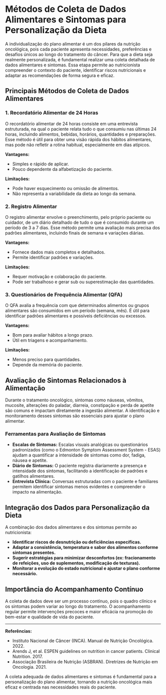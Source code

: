 
# Métodos de Coleta de Dados Alimentares e Sintomas para Personalização da Dieta

A individualização do plano alimentar é um dos pilares da nutrição oncológica, pois cada paciente apresenta necessidades, preferências e desafios únicos ao longo do tratamento do câncer. Para que a dieta seja realmente personalizada, é fundamental realizar uma coleta detalhada de dados alimentares e sintomas. Essa etapa permite ao nutricionista compreender o contexto do paciente, identificar riscos nutricionais e adaptar as recomendações de forma segura e eficaz.

## Principais Métodos de Coleta de Dados Alimentares

### 1. Recordatório Alimentar de 24 Horas

O recordatório alimentar de 24 horas consiste em uma entrevista estruturada, na qual o paciente relata tudo o que consumiu nas últimas 24 horas, incluindo alimentos, bebidas, horários, quantidades e preparações. Esse método é útil para obter uma visão rápida dos hábitos alimentares, mas pode não refletir a rotina habitual, especialmente em dias atípicos.

**Vantagens:**
- Simples e rápido de aplicar.
- Pouco dependente da alfabetização do paciente.

**Limitações:**
- Pode haver esquecimento ou omissão de alimentos.
- Não representa a variabilidade da dieta ao longo da semana.

### 2. Registro Alimentar

O registro alimentar envolve o preenchimento, pelo próprio paciente ou cuidador, de um diário detalhado de tudo o que é consumido durante um período de 3 a 7 dias. Esse método permite uma avaliação mais precisa dos padrões alimentares, incluindo finais de semana e variações diárias.

**Vantagens:**
- Fornece dados mais completos e detalhados.
- Permite identificar padrões e variações.

**Limitações:**
- Requer motivação e colaboração do paciente.
- Pode ser trabalhoso e gerar sub ou superestimação das quantidades.

### 3. Questionários de Frequência Alimentar (QFA)

O QFA avalia a frequência com que determinados alimentos ou grupos alimentares são consumidos em um período (semana, mês). É útil para identificar padrões alimentares e possíveis deficiências ou excessos.

**Vantagens:**
- Bom para avaliar hábitos a longo prazo.
- Útil em triagens e acompanhamento.

**Limitações:**
- Menos preciso para quantidades.
- Depende da memória do paciente.

## Avaliação de Sintomas Relacionados à Alimentação

Durante o tratamento oncológico, sintomas como náuseas, vômitos, mucosite, alterações do paladar, diarreia, constipação e perda de apetite são comuns e impactam diretamente a ingestão alimentar. A identificação e monitoramento desses sintomas são essenciais para ajustar o plano alimentar.

### Ferramentas para Avaliação de Sintomas

- **Escalas de Sintomas:** Escalas visuais analógicas ou questionários padronizados (como o Edmonton Symptom Assessment System - ESAS) ajudam a quantificar a intensidade de sintomas como dor, fadiga, náusea e apetite.
- **Diário de Sintomas:** O paciente registra diariamente a presença e intensidade dos sintomas, facilitando a identificação de padrões e gatilhos alimentares.
- **Entrevista Clínica:** Conversas estruturadas com o paciente e familiares permitem identificar sintomas menos evidentes e compreender o impacto na alimentação.

## Integração dos Dados para Personalização da Dieta

A combinação dos dados alimentares e dos sintomas permite ao nutricionista:

- **Identificar riscos de desnutrição ou deficiências específicas.**
- **Adaptar a consistência, temperatura e sabor dos alimentos conforme sintomas presentes.**
- **Sugerir estratégias para minimizar desconfortos (ex: fracionamento de refeições, uso de suplementos, modificação de texturas).**
- **Monitorar a evolução do estado nutricional e ajustar o plano conforme necessário.**

## Importância do Acompanhamento Contínuo

A coleta de dados deve ser um processo contínuo, pois o quadro clínico e os sintomas podem variar ao longo do tratamento. O acompanhamento regular permite intervenções precoces e maior eficácia na promoção do bem-estar e qualidade de vida do paciente.

---

**Referências:**

- Instituto Nacional de Câncer (INCA). Manual de Nutrição Oncológica. 2022.
- Arends J, et al. ESPEN guidelines on nutrition in cancer patients. Clinical Nutrition. 2017.
- Associação Brasileira de Nutrição (ASBRAN). Diretrizes de Nutrição em Oncologia. 2021.

A coleta adequada de dados alimentares e sintomas é fundamental para a personalização do plano alimentar, tornando a nutrição oncológica mais eficaz e centrada nas necessidades reais do paciente.
```
